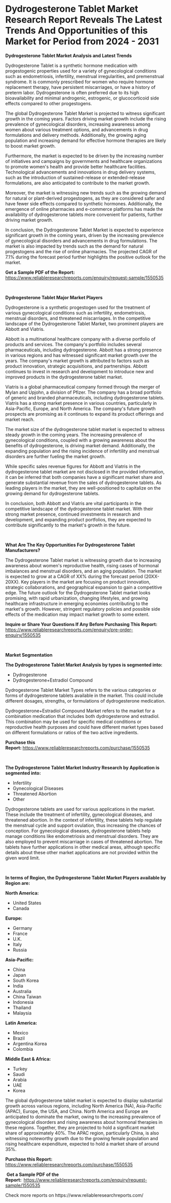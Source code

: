<p><h1>Dydrogesterone Tablet Market Research Report Reveals The Latest Trends And Opportunities of this Market for Period from 2024 - 2031</h1></p><p><strong>Dydrogesterone Tablet Market Analysis and Latest Trends</strong></p>
<p><p>Dydrogesterone Tablet is a synthetic hormone medication with progestogenic properties used for a variety of gynecological conditions such as endometriosis, infertility, menstrual irregularities, and premenstrual syndrome. It is commonly prescribed for women who require hormone replacement therapy, have persistent miscarriages, or have a history of preterm labor. Dydrogesterone is often preferred due to its high bioavailability and minimal androgenic, estrogenic, or glucocorticoid side effects compared to other progestogens.</p><p>The global Dydrogesterone Tablet Market is projected to witness significant growth in the coming years. Factors driving market growth include the rising prevalence of gynecological disorders, increasing awareness among women about various treatment options, and advancements in drug formulations and delivery methods. Additionally, the growing aging population and increasing demand for effective hormone therapies are likely to boost market growth.</p><p>Furthermore, the market is expected to be driven by the increasing number of initiatives and campaigns by governments and healthcare organizations to promote women's health and provide better healthcare facilities. Technological advancements and innovations in drug delivery systems, such as the introduction of sustained-release or extended-release formulations, are also anticipated to contribute to the market growth.</p><p>Moreover, the market is witnessing new trends such as the growing demand for natural or plant-derived progestogens, as they are considered safer and have fewer side effects compared to synthetic hormones. Additionally, the emergence of online pharmacies and e-commerce platforms has made the availability of dydrogesterone tablets more convenient for patients, further driving market growth.</p><p>In conclusion, the Dydrogesterone Tablet Market is expected to experience significant growth in the coming years, driven by the increasing prevalence of gynecological disorders and advancements in drug formulations. The market is also impacted by trends such as the demand for natural progestogens and the rise of online pharmacies. The projected CAGR of 7.1% during the forecast period further highlights the positive outlook for the market.</p></p>
<p><strong>Get a Sample PDF of the Report:&nbsp;</strong> <a href="https://www.reliableresearchreports.com/enquiry/request-sample/1550535">https://www.reliableresearchreports.com/enquiry/request-sample/1550535</a></p>
<p>&nbsp;</p>
<p><strong>Dydrogesterone Tablet Major Market Players</strong></p>
<p><p>Dydrogesterone is a synthetic progestogen used for the treatment of various gynecological conditions such as infertility, endometriosis, menstrual disorders, and threatened miscarriages. In the competitive landscape of the Dydrogesterone Tablet Market, two prominent players are Abbott and Viatris.</p><p>Abbott is a multinational healthcare company with a diverse portfolio of products and services. The company's portfolio includes several pharmaceuticals, including dydrogesterone. Abbott has a strong presence in various regions and has witnessed significant market growth over the years. The company's market growth is attributed to factors such as product innovation, strategic acquisitions, and partnerships. Abbott continues to invest in research and development to introduce new and improved products in the dydrogesterone tablet market.</p><p>Viatris is a global pharmaceutical company formed through the merger of Mylan and Upjohn, a division of Pfizer. The company has a broad portfolio of generic and branded pharmaceuticals, including dydrogesterone tablets. Viatris has a strong market presence in various countries, particularly in Asia-Pacific, Europe, and North America. The company's future growth prospects are promising as it continues to expand its product offerings and market reach.</p><p>The market size of the dydrogesterone tablet market is expected to witness steady growth in the coming years. The increasing prevalence of gynecological conditions, coupled with a growing awareness about the benefits of dydrogesterone, is driving market demand. Additionally, the expanding population and the rising incidence of infertility and menstrual disorders are further fueling the market growth.</p><p>While specific sales revenue figures for Abbott and Viatris in the dydrogesterone tablet market are not disclosed in the provided information, it can be inferred that both companies have a significant market share and generate substantial revenue from the sales of dydrogesterone tablets. As leading players in the market, they are well-positioned to capitalize on the growing demand for dydrogesterone tablets.</p><p>In conclusion, both Abbott and Viatris are vital participants in the competitive landscape of the dydrogesterone tablet market. With their strong market presence, continued investments in research and development, and expanding product portfolios, they are expected to contribute significantly to the market's growth in the future.</p></p>
<p>&nbsp;</p>
<p><strong>What Are The Key Opportunities For Dydrogesterone Tablet Manufacturers?</strong></p>
<p><p>The Dydrogesterone Tablet market is witnessing growth due to increasing awareness about women's reproductive health, rising cases of hormonal imbalances and menstrual disorders, and an aging population. The market is expected to grow at a CAGR of XX% during the forecast period (20XX-20XX). Key players in the market are focusing on product innovation, strategic collaborations, and geographical expansion to gain a competitive edge. The future outlook for the Dydrogesterone Tablet market looks promising, with rapid urbanization, changing lifestyles, and growing healthcare infrastructure in emerging economies contributing to the market's growth. However, stringent regulatory policies and possible side effects of the medication may impact market growth to some extent.</p></p>
<p><strong>Inquire or Share Your Questions If Any Before Purchasing This Report:</strong> <a href="https://www.reliableresearchreports.com/enquiry/pre-order-enquiry/1550535">https://www.reliableresearchreports.com/enquiry/pre-order-enquiry/1550535</a></p>
<p>&nbsp;</p>
<p><strong>Market Segmentation</strong></p>
<p><strong>The Dydrogesterone Tablet Market Analysis by types is segmented into:</strong></p>
<p><ul><li>Dydrogesterone</li><li>Dydrogesterone+Estradiol Compound</li></ul></p>
<p><p>Dydrogesterone Tablet Market Types refers to the various categories or forms of dydrogesterone tablets available in the market. This could include different dosages, strengths, or formulations of dydrogesterone medication.</p><p>Dydrogesterone+Estradiol Compound Market refers to the market for a combination medication that includes both dydrogesterone and estradiol. This combination may be used for specific medical conditions or reproductive health purposes and could have different market types based on different formulations or ratios of the two active ingredients.</p></p>
<p><strong>Purchase this Report:&nbsp;</strong><a href="https://www.reliableresearchreports.com/purchase/1550535">https://www.reliableresearchreports.com/purchase/1550535</a></p>
<p>&nbsp;</p>
<p><strong>The Dydrogesterone Tablet Market Industry Research by Application is segmented into:</strong></p>
<p><ul><li>Infertility</li><li>Gynecological Diseases</li><li>Threatened Abortion</li><li>Other</li></ul></p>
<p><p>Dydrogesterone tablets are used for various applications in the market. These include the treatment of infertility, gynecological diseases, and threatened abortion. In the context of infertility, these tablets help regulate the menstrual cycle and support ovulation, thus increasing the chances of conception. For gynecological diseases, dydrogesterone tablets help manage conditions like endometriosis and menstrual disorders. They are also employed to prevent miscarriage in cases of threatened abortion. The tablets have further applications in other medical areas, although specific details about these other market applications are not provided within the given word limit.</p></p>
<p>&nbsp;</p>
<p><strong>In terms of Region, the Dydrogesterone Tablet Market Players available by Region are:</strong></p>
<p>
    <p> <strong> North America: </strong>
        <ul>
            <li>United States</li>
            <li>Canada</li>
        </ul>
        </p> 
    <p> <strong> Europe: </strong>
        <ul>
            <li>Germany</li>
            <li>France</li>
            <li>U.K.</li>
            <li>Italy</li>
            <li>Russia</li>
        </ul>
        </p> 
    <p> <strong> Asia-Pacific: </strong>
        <ul>
            <li>China</li>
            <li>Japan</li>
            <li>South Korea</li>
            <li>India</li>
            <li>Australia</li>
            <li>China Taiwan</li>
            <li>Indonesia</li>
            <li>Thailand</li>
            <li>Malaysia</li>
        </ul>
        </p> 
    <p> <strong> Latin America: </strong>
        <ul>
            <li>Mexico</li>
            <li>Brazil</li>
            <li>Argentina Korea</li>
            <li>Colombia</li>
        </ul>
        </p> 
    <p> <strong> Middle East & Africa: </strong>
        <ul>
            <li>Turkey</li>
            <li>Saudi</li>
            <li>Arabia</li>
            <li>UAE</li>
            <li>Korea</li>
        </ul>
    </p>
    </p>
<p><p>The global dydrogesterone tablet market is expected to display substantial growth across various regions, including North America (NA), Asia-Pacific (APAC), Europe, the USA, and China. North America and Europe are anticipated to dominate the market, owing to the increasing prevalence of gynecological disorders and rising awareness about hormonal therapies in these regions. Together, they are projected to hold a significant market share of approximately 40%. The APAC region, particularly China, is also witnessing noteworthy growth due to the growing female population and rising healthcare expenditure, expected to hold a market share of around 35%.</p></p>
<p><strong>Purchase this Report: </strong><a href="https://www.reliableresearchreports.com/purchase/1550535">https://www.reliableresearchreports.com/purchase/1550535</a></p>
<p>&nbsp;<strong>Get a Sample PDF of the Report:&nbsp;&nbsp;</strong><a href="https://www.reliableresearchreports.com/enquiry/request-sample/1550535">https://www.reliableresearchreports.com/enquiry/request-sample/1550535</a></p>
<p><strong></strong></p>
<p>Check more reports on https://www.reliableresearchreports.com/</p>